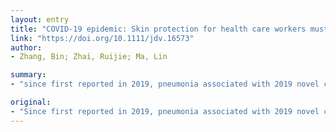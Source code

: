 ```yaml
---
layout: entry
title: "COVID-19 epidemic: Skin protection for health care workers must not be ignored"
link: "https://doi.org/10.1111/jdv.16573"
author:
- Zhang, Bin; Zhai, Ruijie; Ma, Lin

summary:
- "since first reported in 2019, pneumonia associated with 2019 novel coronavirus disease (COVID-19) has rapidly developed into an outbreak across the world. In order to curb the spread of the epidemic, thousands of health care workers (HCWs) have joined the front line of the fight against this highly contagious disease. HCWs must first protect themselves by performing adequate hand hygiene and using protective equipment including medical mask, goggles/face shield, gown and gloves."

original:
- "Since first reported in 2019, pneumonia associated with 2019 novel coronavirus disease (COVID-19) has rapidly developed into an outbreak across the world.1 Number of the patients of all age groups has increased significantly.2 In order to curb the spread of the epidemic, thousands of health care workers (HCWs) have joined the front line of the fight against this highly contagious disease.3 When taking care of patients with COVID-19 pneumonia, HCWs must first protect themselves by performing adequate hand hygiene and using protective equipment including medical mask, goggles/face shield, gown and gloves.4 However, the wearing of these personal protective equipment (PPE) on a daily basis and the frequent use of hand disinfectants often cause skin problems which could reduce their enthusiasm for overloaded work and make them anxious at all stages of the pandemic."
---
```


